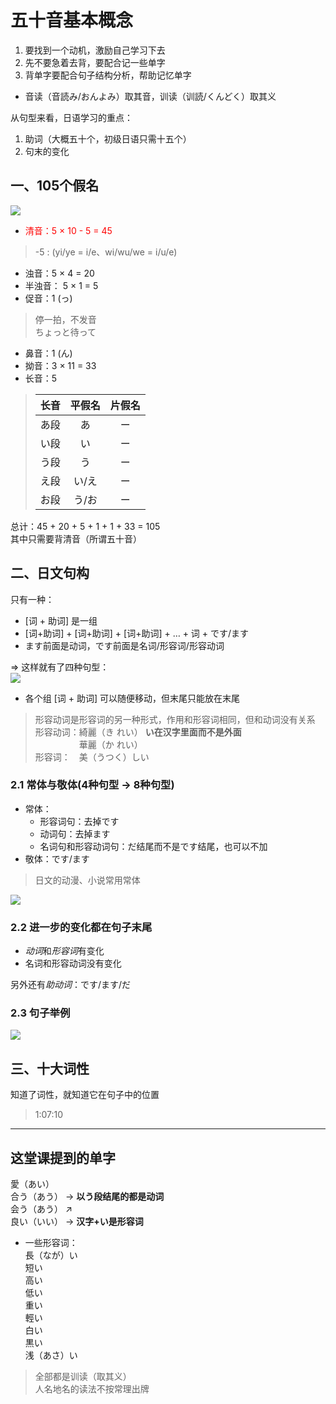 # 五十音基本概念  

1. 要找到一个动机，激励自己学习下去  
2. 先不要急着去背，要配合记一些单字  
3. 背单字要配合句子结构分析，帮助记忆单字  

- 音读（音読み/おんよみ）取其音，训读（训読/くんどく）取其义  

从句型来看，日语学习的重点：
1. 助词（大概五十个，初级日语只需十五个）  
2. 句末的变化  

## 一、105个假名  

![](./imgs/五十音图.jpg)  

- <font color=red>清音：5 × 10 - 5 = 45</font>  
> -5 : (yi/ye = i/e、wi/wu/we = i/u/e)  

- 浊音：5 × 4 = 20  
- 半浊音： 5 × 1 = 5  
- 促音：1 (っ)  
> 停一拍，不发音  
> ちょっと待って  

- 鼻音：1 (ん)  
- 拗音：3 × 11 = 33  
- 长音：5  

> | 长音 | 平假名 | 片假名 |  
> | ---- | :----: | :----: |  
> | あ段 | あ | ー |  
> | い段 | い | ー |  
> | う段 | う | ー |  
> | え段 | い/え | ー |  
> | お段 | う/お | ー |  


总计：45 + 20 + 5 + 1 + 1 + 33 = 105  
其中只需要背清音（所谓五十音）  

## 二、日文句构  

只有一种：  
- [词 + 助词] 是一组  
- [词+助词] + [词+助词] + [词+助词] + … + 词 + です/ます  
- ます前面是动词，です前面是名词/形容词/形容动词  

$\Longrightarrow$ 这样就有了四种句型：  
![](./imgs/四种句型.png)  

- 各个组 [词 + 助词] 可以随便移动，但末尾只能放在末尾  

> 形容动词是形容词的另一种形式，作用和形容词相同，但和动词没有关系  
> 形容动词：綺麗（き れい） **い在汉字里面而不是外面**  
> 　　　　　華麗（か れい）  
> 形容词：　美（うつく）しい  

### 2.1 常体与敬体(4种句型 → 8种句型)  

- 常体：  
    - 形容词句：去掉です  
    - 动词句：去掉ます  
    - 名词句和形容动词句：だ结尾而不是です结尾，也可以不加  
- 敬体：です/ます  

> 日文的动漫、小说常用常体  

![](./imgs/八种句型.png)  

### 2.2 进一步的变化都在句子末尾  

- *动词*和*形容词*有变化  
- 名词和形容动词没有变化  

另外还有*助动词*：です/ます/だ  

### 2.3 句子举例  
![](./imgs/句子举例.png)  

## 三、十大词性  

知道了词性，就知道它在句子中的位置  

> 1:07:10  


---

## 这堂课提到的单字  

愛（あい）  
合う（あう） → **以う段结尾的都是动词**  
会う（あう） ↗  
良い（いい） → **汉字+い是形容词**  

- 一些形容词：  
長（なが）い  
短い  
高い  
低い  
重い  
輕い  
白い  
黒い  
浅（あさ）い  
> 全部都是训读（取其义）  
> 人名地名的读法不按常理出牌  
